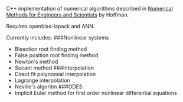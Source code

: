 C++ implementation of numerical algorithms described in [Numerical Methods for
Engineers and Scientists](http://www.amazon.com/Numerical-Methods-Engineers-Scientists-Edition/dp/0824704436) by Hoffman.

Requires openblas-lapack and ANN.

Currently includes:
###Nonlinear systems
- Bisection root finding method
- False position root finding method
- Newton's method
- Secant method
###Interpolation
- Direct fit polynomial interpolation
- Lagrange interpolation
- Neville's algoritm
###ODES
- Implicit Euler method for first order nonlinear differential equations

